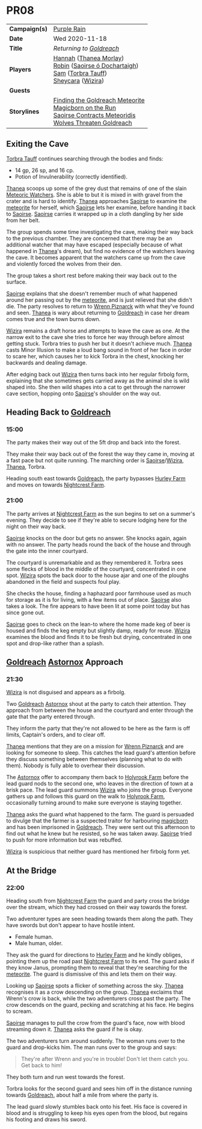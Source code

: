 # PR08

|||
| --- | --- |
| **Campaign(s)** | [Purple Rain](../../campaigns/C1-purple-rain.md) | session.3
| **Date** | Wed 2020-11-18 |
| **Title** | *Returning to [Goldreach](../../civilisations/kingdom-of-astor/SETTLEMENTS/GOLDREACH/README.md)* |
| **Players** | [Hannah](../../players/hannah.md) ([Thanea Morlay](../../characters/thanea-morlay.md))<br>[Robin](../../players/robin.md) ([Saoirse ó Dochartaigh](../../characters/saoirse-o-dochartaigh.md))<br>[Sam](../../players/sam.md) ([Torbra Tauff](../../characters/torbra-tauff.md))<br>[Sheycara](../../players/sheycara.md) ([Wizira](../../characters/wizira.md)) |
| **Guests** | |
| **Storylines** | [Finding the Goldreach Meteorite](../../storylines/ended/finding-the-goldreach-meteorite.md)<br>[Magicborn on the Run](../../storylines/ended/magicborn-on-the-run.md)<br>[Saoirse Contracts Meteoridis](../../storylines/saoirse-contracts-meteoridis.md)<br>[Wolves Threaten Goldreach](../../storylines/ended/wolves-threaten-goldreach.md) |

## Exiting the Cave

[Torbra Tauff](../../characters/torbra-tauff.md) continues searching through the bodies and finds:

- 14 gp, 26 sp, and 16 cp.
- Potion of Invulnerability (correctly identified).

[Thanea](../../../astarus/people/thanea.md) scoops up some of the grey dust that remains of one of the slain [Meteoric Watchers](../../creatures/meteoric-watcher.md). She is able to but it is mixed in with gravel from the crater and is hard to identify. [Thanea](../../../astarus/people/thanea.md) approaches [Saoirse](../../../astarus/people/saoirse.md) to examine the [meteorite](../../items/meteoric/meteorite.md) for herself, which [Saoirse](../../../astarus/people/saoirse.md) lets her examine, before handing it back to [Saoirse](../../../astarus/people/saoirse.md). [Saoirse](../../../astarus/people/saoirse.md) carries it wrapped up in a cloth dangling by her side from her belt.

The group spends some time investigating the cave, making their way back to the previous chamber. They are concerned that there may be an additional watcher that may have escaped (especially because of what happened in [Thanea](../../../astarus/people/thanea.md)'s dream), but find no evidence of the watchers leaving the cave. It becomes apparent that the watchers came up from the cave and violently forced the wolves from their den.

The group takes a short rest before making their way back out to the surface.

[Saoirse](../../../astarus/people/saoirse.md) explains that she doesn't remember much of what happened around her passing out by the [meteorite](../../items/meteoric/meteorite.md), and is just relieved that she didn't die. The party resolves to return to [Wrenn Piznarck](../../characters/wrenn-piznarck.md) with what they've found and seen. [Thanea](../../../astarus/people/thanea.md) is wary about returning to [Goldreach](../../civilisations/kingdom-of-astor/SETTLEMENTS/GOLDREACH/README.md) in case her dream comes true and the town burns down.

[Wizira](../../characters/wizira.md) remains a draft horse and attempts to leave the cave as one. At the narrow exit to the cave she tries to force her way through before almost getting stuck. Torbra tries to push her but it doesn't achieve much. [Thanea](../../../astarus/people/thanea.md) casts Minor Illusion to make a loud bang sound in front of her face in order to scare her, which causes her to kick Torbra in the chest, knocking her backwards and dealing damage.

After edging back out [Wizira](../../characters/wizira.md) then turns back into her regular firbolg form, explaining that she sometimes gets carried away as the animal she is wild shaped into. She then wild shapes into a cat to get through the narrower cave section, hopping onto [Saoirse](../../../astarus/people/saoirse.md)'s shoulder on the way out.

## Heading Back to [Goldreach](../../civilisations/kingdom-of-astor/SETTLEMENTS/GOLDREACH/README.md)

### 15:00

The party makes their way out of the 5ft drop and back into the forest.

They make their way back out of the forest the way they came in, moving at a fast pace but not quite running. The marching order is [Saoirse](../../../astarus/people/saoirse.md)/[Wizira](../../characters/wizira.md), [Thanea](../../../astarus/people/thanea.md), Torbra.

Heading south east towards [Goldreach](../../civilisations/kingdom-of-astor/SETTLEMENTS/GOLDREACH/README.md), the party bypasses [Hurley Farm](../../civilisations/kingdom-of-astor/SETTLEMENTS/GOLDREACH/hurley-farm.md) and moves on towards [Nightcrest Farm](../../civilisations/kingdom-of-astor/SETTLEMENTS/GOLDREACH/nightcrest-farm.md).

### 21:00

The party arrives at [Nightcrest Farm](../../civilisations/kingdom-of-astor/SETTLEMENTS/GOLDREACH/nightcrest-farm.md) as the sun begins to set on a summer's evening. They decide to see if they're able to secure lodging here for the night on their way back.

[Saoirse](../../../astarus/people/saoirse.md) knocks on the door but gets no answer. She knocks again, again with no answer. The party heads round the back of the house and through the gate into the inner courtyard.

The courtyard is unremarkable and as they remembered it. Torbra sees some flecks of blood in the middle of the courtyard, concentrated in one spot. [Wizira](../../characters/wizira.md) spots the back door to the house ajar and one of the ploughs abandoned in the field and suspects foul play.

She checks the house, finding a haphazard poor farmhouse used as much for storage as it is for living, with a few items out of place. [Saoirse](../../../astarus/people/saoirse.md) also takes a look. The fire appears to have been lit at some point today but has since gone out.

[Saoirse](../../../astarus/people/saoirse.md) goes to check on the lean-to where the home made keg of beer is housed and finds the keg empty but slightly damp, ready for reuse. [Wizira](../../characters/wizira.md) examines the blood and finds it to be fresh but drying, concentrated in one spot and drop-like rather than a splash.

## [Goldreach](../../civilisations/kingdom-of-astor/SETTLEMENTS/GOLDREACH/README.md) [Astornox](../../organisations/astornox/astornox.md) Approach

### 21:30

[Wizira](../../characters/wizira.md) is not disguised and appears as a firbolg.

Two [Goldreach](../../civilisations/kingdom-of-astor/SETTLEMENTS/GOLDREACH/README.md) [Astornox](../../organisations/astornox/astornox.md) shout at the party to catch their attention. They approach from between the house and the courtyard and enter through the gate that the party entered through.

They inform the party that they're not allowed to be here as the farm is off limits, Captain's orders, and to clear off.

[Thanea](../../../astarus/people/thanea.md) mentions that they are on a mission for [Wrenn Piznarck](../../characters/wrenn-piznarck.md) and are looking for someone to sleep. This catches the lead guard's attention before they discuss something between themselves (planning what to do with them). Nobody is fully able to overhear their discussion.

The [Astornox](../../organisations/astornox/astornox.md) offer to accompany them back to [Holyrook Farm](../../civilisations/kingdom-of-astor/SETTLEMENTS/GOLDREACH/holyrook-farm.md) before the lead guard nods to the second one, who leaves in the direction of town at a brisk pace. The lead guard summons [Wizira](../../characters/wizira.md) who joins the group. Everyone gathers up and follows this guard on the walk to [Holyrook Farm](../../civilisations/kingdom-of-astor/SETTLEMENTS/GOLDREACH/holyrook-farm.md), occasionally turning around to make sure everyone is staying together.

[Thanea](../../../astarus/people/thanea.md) asks the guard what happened to the farm. The guard is persuaded to divulge that the farmer is a suspected traitor for harbouring [magicborn](../../civilisations/kingdom-of-astor/magicborn.md) and has been imprisoned in [Goldreach](../../civilisations/kingdom-of-astor/SETTLEMENTS/GOLDREACH/README.md). They were sent out this afternoon to find out what he knew but he resisted, so he was taken away. [Saoirse](../../../astarus/people/saoirse.md) tried to push for more information but was rebuffed.

[Wizira](../../characters/wizira.md) is suspicious that neither guard has mentioned her firbolg form yet.

## At the Bridge

### 22:00

Heading south from [Nightcrest Farm](../../civilisations/kingdom-of-astor/SETTLEMENTS/GOLDREACH/nightcrest-farm.md) the guard and party cross the bridge over the stream, which they had crossed on their way towards the forest.

Two adventurer types are seen heading towards them along the path. They have swords but don't appear to have hostile intent.

- Female human.
- Male human, older.

They ask the guard for directions to [Hurley Farm](../../civilisations/kingdom-of-astor/SETTLEMENTS/GOLDREACH/hurley-farm.md) and he kindly obliges, pointing them up the road past [Nightcrest Farm](../../civilisations/kingdom-of-astor/SETTLEMENTS/GOLDREACH/nightcrest-farm.md) to its end. The guard asks if they know Janus, prompting them to reveal that they're searching for the [meteorite](../../items/meteoric/meteorite.md). The guard is dismissive of this and lets them on their way.

Looking up [Saoirse](../../../astarus/people/saoirse.md) spots a flicker of something across the sky. [Thanea](../../../astarus/people/thanea.md) recognises it as a crow descending on the group. [Thanea](../../../astarus/people/thanea.md) exclaims that Wrenn's crow is back, while the two adventurers cross past the party. The crow descends on the guard, pecking and scratching at his face. He begins to scream.

[Saoirse](../../../astarus/people/saoirse.md) manages to pull the crow from the guard's face, now with blood streaming down it. [Thanea](../../../astarus/people/thanea.md) asks the guard if he is okay.

The two adventurers turn around suddenly. The woman runs over to the guard and drop-kicks him. The man runs over to the group and says:

> They're after Wrenn and you're in trouble! Don't let them catch you. Get back to him!

They both turn and run west towards the forest.

Torbra looks for the second guard and sees him off in the distance running towards [Goldreach](../../civilisations/kingdom-of-astor/SETTLEMENTS/GOLDREACH/README.md), about half a mile from where the party is.

The lead guard slowly stumbles back onto his feet. His face is covered in blood and is struggling to keep his eyes open from the blood, but regains his footing and draws his sword.
